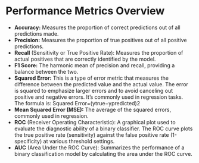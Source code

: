 # Performance Metrics Overview
* **Accuracy:** Measures the proportion of correct predictions out of all predictions made.
* **Precision:** Measures the proportion of true positives out of all positive predictions.
* **Recall** (Sensitivity or True Positive Rate): Measures the proportion of actual positives that are correctly identified by the model.
* **F1 Score:** The harmonic mean of precision and recall, providing a balance between the two.
* **Squared Error:** This is a type of error metric that measures the difference between the predicted value and the actual value. The error is squared to emphasize larger errors and to avoid canceling out positive and negative errors. It’s commonly used in regression tasks. The formula is: Squared Error=(ytrue−ypredicted)2
* **Mean Squared Error (MSE):** The average of the squared errors, commonly used in regression.
* **ROC** (Receiver Operating Characteristic): A graphical plot used to evaluate the diagnostic ability of a binary classifier. The ROC curve plots the true positive rate (sensitivity) against the false positive rate (1-specificity) at various threshold settings.
* **AUC** (Area Under the ROC Curve): Summarizes the performance of a binary classification model by calculating the area under the ROC curve.
